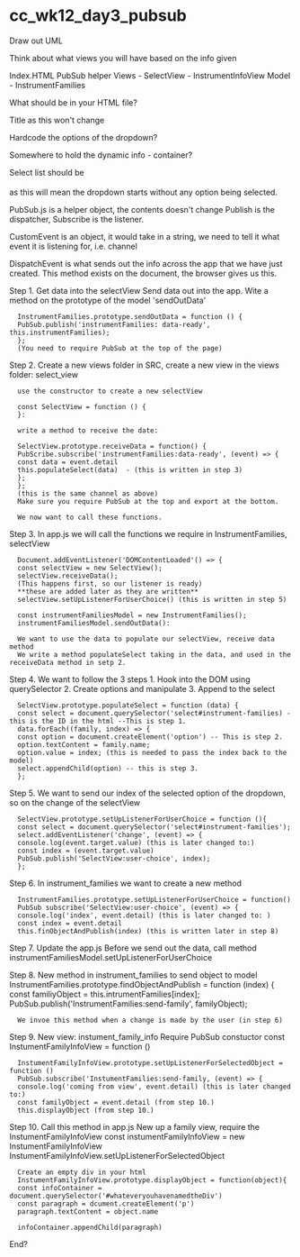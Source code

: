 # cc_wk12_day3_pubsub

Draw out UML

Think about what views you will have based on the info given

  Index.HTML
  PubSub helper
  Views - SelectView
        - InstrumentInfoView
  Model - InstrumentFamilies
  
What should be in your HTML file?

  Title as this won't change
  
  Hardcode the options of the dropdown?
  
  Somewhere to hold the dynamic info - container?
  
  
Select list should be <option disable selected></option> as this will mean the dropdown starts without any option being selected.

PubSub.js is a helper object, the contents doesn't change
Publish is the dispatcher, Subscribe is the listener.

CustomEvent is an object, it would take in a string, we need to tell it what event it is listening for, i.e. channel

DispatchEvent is what sends out the info across the app that we have just created.  This method exists on the document, the browser gives us this.

  Step 1.
      Get data into the selectView
      Send data out into the app. Wite a method on the prototype of the model 'sendOutData'

      InstrumentFamilies.prototype.sendOutData = function () {
      PubSub.publish('instrumentFamilies: data-ready', this.instrumentFamilies);
      };
      (You need to require PubSub at the top of the page)

  Step 2.
      Create a new views folder in SRC, create a new view in the views folder: select_view

      use the constructor to create a new selectView

      const SelectView = function () {
      }:

      write a method to receive the date:

      SelectView.prototype.receiveData = function() {
      PubScribe.subscribe('instrumentFamilies:data-ready', (event) => {
      const data = event.detail
      this.populateSelect(data)  - (this is written in step 3)
      };
      };
      (this is the same channel as above)
      Make sure you require PubSub at the top and export at the bottom.

      We now want to call these functions.

  Step 3.
      In app.js we will call the functions we require in InstrumentFamilies, selectView

      Document.addEventListener('DOMContentLoaded'() => {
      const selectView = new SelectView();
      selectView.receiveData();
      (This happens first, so our listener is ready)
      **these are added later as they are written**
      selectView.setUpListenerForUserChoice() (this is written in step 5)

      const instrumentFamiliesModel = new InstrumentFamilies();
      instrumentFamiliesModel.sendOutData():

      We want to use the data to populate our selectView, receive data method
      We write a method populateSelect taking in the data, and used in the receiveData method in setp 2.

  Step 4.
      We want to follow the 3 steps
        1. Hook into the DOM using querySelector
        2. Create options and manipulate
        3. Append to the select

      SelectView.prototype.populateSelect = function (data) {
      const select = document.querySelector('select#instrument-families) - this is the ID in the html --This is step 1.
      data.forEach((family, index) => { 
      const option = document.createElement('option') -- This is step 2.
      option.textContent = family.name;
      option.value = index; (this is needed to pass the index back to the model)
      select.appendChild(option) -- this is step 3.
      };

  Step 5.
      We want to send our index of the selected option of the dropdown, so on the change of the selectView

      SelectView.prototype.setUpListenerForUserChoice = function (){
      const select = document.querySelector('select#instrument-families');
      select.addEventListener('change', (event) => {
      console.log(event.target.value) (this is later changed to:)
      const index = (event.target.value)
      PubSub.publish('SelectView:user-choice', index);
      };

  Step 6.
      In instrument_families we want to create a new method

      InstrumentFamilies.prototype.setUpListenerForUserChoice = function()
      PubSub subscribe('SelectView:user-choice', (event) => {
      console.log('index', event.detail) (this is later changed to: )
      const index = event.detail
      this.finObjectAndPublish(index) (this is written later in step 8)

  Step 7.
      Update the app.js
      Before we send out the data, call method
      instrumentFamiliesModel.setUpListenerForUserChoice

  Step 8.
      New method in instrument_families to send object to model
      InstrumentFamilies.prototype.findObjectAndPublish = function (index) {
      const familiyObject = this.intrumentFamilies[index];
      PubSub.publish('InstrumentFamilies:send-family', familyObject);

      We invoe this method when a change is made by the user (in step 6)

  Step 9.
      New view: instument_family_info
      Require PubSub
      constuctor
      const InstumentFamilyInfoView = function ()

      InstumentFamilyInfoView.prototype.setUpListenerForSelectedObject = function ()
      PubSub.subscribe('InstumentFamilies:send-family, (event) => {
      console.log('coming from view', event.detail) (this is later changed to:)
      const familyObject = event.detail (from step 10.)
      this.displayObject (from step 10.)

  Step 10. 
      Call this method in app.js
      New up a family view, require the InstumentFamilyInfoView 
      const instumentFamilyInfoView = new InstumentFamilyInfoView
      InstumentFamilyInfoView.setUpListenerForSelectedObject

      Create an empty div in your html
      InstumentFamilyInfoView.prototype.displayObject = function(object){
      const infoContainer = document.querySelector('#whateveryouhavenamedtheDiv')
      const paragraph = dcument.createElement('p')
      paragraph.textContent = object.name

      infoContainer.appendChild(paragraph)

End?
